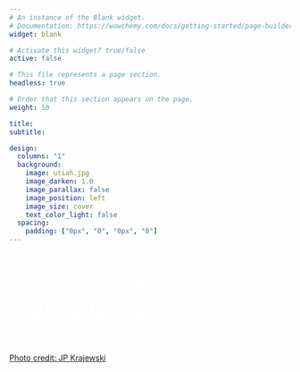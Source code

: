 ```yaml
---
# An instance of the Blank widget.
# Documentation: https://wowchemy.com/docs/getting-started/page-builder/
widget: blank

# Activate this widget? true/false
active: false

# This file represents a page section.
headless: true

# Order that this section appears on the page.
weight: 10

title:
subtitle:

design:
  columns: "1"
  background:
    image: utiah.jpg
    image_darken: 1.0
    image_parallax: false
    image_position: left
    image_size: cover
    text_color_light: false
  spacing:
    padding: ["0px", "0", "0px", "0"]
---
```


<p  id="left"><p style="color:white; font-size:40px; padding: 0px 0px 0px 0px"><u>Ecology, Theory,<br>Stats &amp; Code </u></p></p>
<br>
<a id="academic-release" href="https://www.jpkrajewski.com/">Photo credit: JP Krajewski</a>
<a id="academic-release" img="static/img/headers/equality.png"></a>










